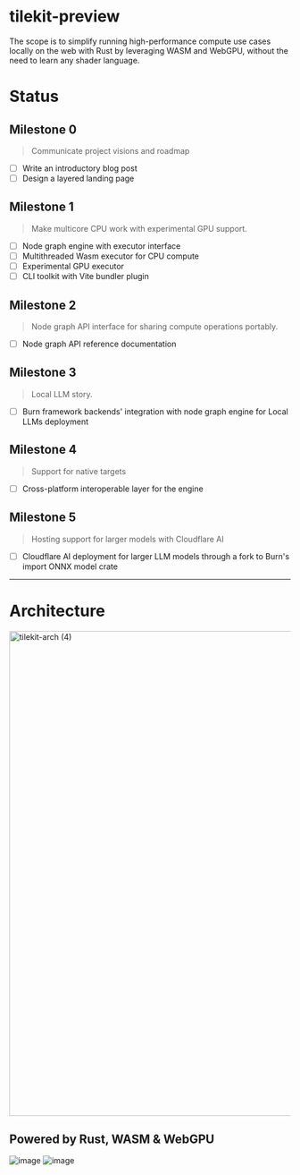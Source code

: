 # tilekit-preview

The scope is to simplify running high-performance compute use cases locally on the web with Rust by leveraging WASM and WebGPU, without the need to learn any shader language.

# Status

## Milestone 0
> Communicate project visions and roadmap
- [ ] Write an introductory blog post
- [ ] Design a layered landing page

## Milestone 1
> Make multicore CPU work with experimental GPU support.

- [ ]  Node graph engine with executor interface
- [ ]  Multithreaded Wasm executor for CPU compute
- [ ]  Experimental GPU executor
- [ ]  CLI toolkit with Vite bundler plugin

## Milestone 2
> Node graph API interface for sharing compute operations portably.
- [ ]  Node graph API reference documentation

## Milestone 3
> Local LLM story.
- [ ]  Burn framework backends' integration with node graph engine for Local LLMs deployment

## Milestone 4
> Support for native targets
- [ ] Cross-platform interoperable layer for the engine
      
## Milestone 5
> Hosting support for larger models with Cloudflare AI
- [ ]  Cloudflare AI deployment for larger LLM models through a fork to Burn's import ONNX model crate


---

# Architecture

<img width="867" alt="tilekit-arch (4)" src="https://github.com/feynon/tilekit-preview/assets/41825871/129ae26f-baa4-4f35-af66-31cb928669d6">


## Powered by Rust, WASM & WebGPU

![image](https://github.com/feynon/tilekit-preview/assets/41825871/89648d1d-9652-4694-9307-0a7d87e8e274)
![image](https://github.com/feynon/tilekit-preview/assets/41825871/6af9d073-ffb0-4f46-8b12-43488c2d0263)
